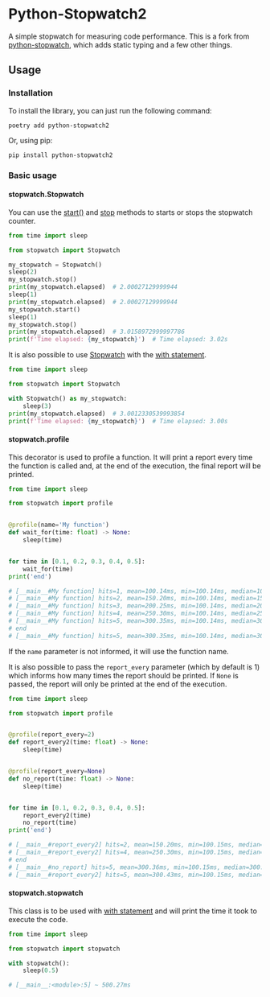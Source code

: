 # Python-Stopwatch2

A simple stopwatch for measuring code performance. This is a fork from [python-stopwatch](https://pypi.org/project/python-stopwatch/), which adds static typing and a few other things.

## Usage

### Installation

To install the library, you can just run the following command:

```shell
poetry add python-stopwatch2
```

Or, using pip:

```shell
pip install python-stopwatch2
```

### Basic usage

#### stopwatch.Stopwatch

You can use the [start()](https://github.com/devRMA/python-stopwatch2/tree/main/docs#start) and [stop](https://github.com/devRMA/python-stopwatch2/tree/main/docs#stop) methods to starts or stops the stopwatch counter.

```python
from time import sleep

from stopwatch import Stopwatch

my_stopwatch = Stopwatch()
sleep(2)
my_stopwatch.stop()
print(my_stopwatch.elapsed)  # 2.00027129999944
sleep(1)
print(my_stopwatch.elapsed)  # 2.00027129999944
my_stopwatch.start()
sleep(1)
my_stopwatch.stop()
print(my_stopwatch.elapsed)  # 3.0158972999997786
print(f'Time elapsed: {my_stopwatch}')  # Time elapsed: 3.02s
```

It is also possible to use [Stopwatch](https://github.com/devRMA/python-stopwatch2/tree/main/docs#stopwatchstopwatch) with the [with statement](https://www.geeksforgeeks.org/with-statement-in-python/).

```python
from time import sleep

from stopwatch import Stopwatch

with Stopwatch() as my_stopwatch:
    sleep(3)
print(my_stopwatch.elapsed)  # 3.0012330539993854
print(f'Time elapsed: {my_stopwatch}')  # Time elapsed: 3.00s
```

#### stopwatch.profile

This decorator is used to profile a function. It will print a report every time the function is called and, at the end of the execution, the final report will be printed.

```python
from time import sleep

from stopwatch import profile


@profile(name='My function')
def wait_for(time: float) -> None:
    sleep(time)


for time in [0.1, 0.2, 0.3, 0.4, 0.5]:
    wait_for(time)
print('end')

# [__main__#My function] hits=1, mean=100.14ms, min=100.14ms, median=100.14ms, max=100.14ms, dev=0.00μs
# [__main__#My function] hits=2, mean=150.20ms, min=100.14ms, median=150.20ms, max=200.26ms, dev=50.06ms
# [__main__#My function] hits=3, mean=200.25ms, min=100.14ms, median=200.26ms, max=300.35ms, dev=81.74ms
# [__main__#My function] hits=4, mean=250.30ms, min=100.14ms, median=250.30ms, max=400.44ms, dev=111.92ms
# [__main__#My function] hits=5, mean=300.35ms, min=100.14ms, median=300.35ms, max=500.55ms, dev=141.56ms
# end
# [__main__#My function] hits=5, mean=300.35ms, min=100.14ms, median=300.35ms, max=500.55ms, dev=141.56ms
```

If the ``name`` parameter is not informed, it will use the function name.

It is also possible to pass the ``report_every`` parameter (which by default is 1) which informs how many times the report should be printed. If ``None`` is passed, the report will only be printed at the end of the execution.

```python
from time import sleep

from stopwatch import profile


@profile(report_every=2)
def report_every2(time: float) -> None:
    sleep(time)


@profile(report_every=None)
def no_report(time: float) -> None:
    sleep(time)


for time in [0.1, 0.2, 0.3, 0.4, 0.5]:
    report_every2(time)
    no_report(time)
print('end')

# [__main__#report_every2] hits=2, mean=150.20ms, min=100.15ms, median=150.20ms, max=200.25ms, dev=50.05ms
# [__main__#report_every2] hits=4, mean=250.30ms, min=100.15ms, median=250.30ms, max=400.46ms, dev=111.92ms
# end
# [__main__#no_report] hits=5, mean=300.36ms, min=100.15ms, median=300.36ms, max=500.58ms, dev=141.57ms
# [__main__#report_every2] hits=5, mean=300.43ms, min=100.15ms, median=300.36ms, max=500.94ms, dev=141.68ms
```

#### stopwatch.stopwatch

This class is to be used with [with statement](https://www.geeksforgeeks.org/with-statement-in-python/) and will print the time it took to execute the code.

```python
from time import sleep

from stopwatch import stopwatch

with stopwatch():
    sleep(0.5)

# [__main__:<module>:5] ~ 500.27ms
```
